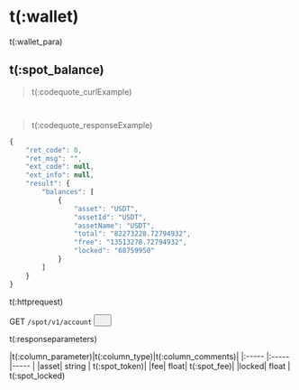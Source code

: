 # t(:wallet)
t(:wallet_para)

## t(:spot_balance)
> t(:codequote_curlExample)

```console
```

```python
```

> t(:codequote_responseExample)

```javascript
{
    "ret_code": 0,
    "ret_msg": "",
    "ext_code": null,
    "ext_info": null,
    "result": {
        "balances": [
            {
                "asset": "USDT",
                "assetId": "USDT",
                "assetName": "USDT",
                "total": "82273228.72794932",
                "free": "13513278.72794932",
                "locked": "68759950"
            }
        ]
    }
}
```


<p class="fake_header">t(:httprequest)</p>
GET
<code><span id=vpOrder>/spot/v1/account</span></code>
<button class="clipboard_button" data-clipboard-action="copy" data-clipboard-target="#vpOrder"><img src="/images/copy_to_clipboard.png" height=15 width=15></img></button>



<p class="fake_header">t(:responseparameters)</p>
|t(:column_parameter)|t(:column_type)|t(:column_comments)|
|:----- |:-----|----- |
|asset| string | t(:spot_token)|
|fee| float| t(:spot_fee)|
|locked| float | t(:spot_locked)

